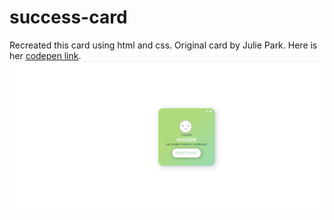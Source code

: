 # success-card
Recreated this card using html and css. Original card by Julie Park. Here is her [codepen link](https://codepen.io/juliepark/pen/vjMOKQ).
![](capture.png)
